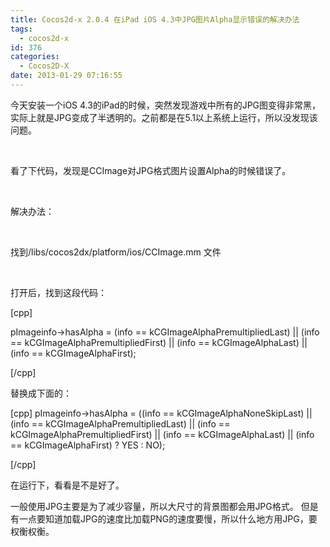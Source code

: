 ```yaml
---
title: Cocos2d-x 2.0.4 在iPad iOS 4.3中JPG图片Alpha显示错误的解决办法
tags:
  - cocos2d-x
id: 376
categories:
  - Cocos2D-X
date: 2013-01-29 07:16:55
---
```


今天安装一个iOS 4.3的iPad的时候，突然发现游戏中所有的JPG图变得非常黑，实际上就是JPG变成了半透明的。之前都是在5.1以上系统上运行，所以没发现该问题。

&nbsp;

看了下代码，发现是CCImage对JPG格式图片设置Alpha的时候错误了。

&nbsp;

解决办法：

&nbsp;

找到/libs/cocos2dx/platform/ios/CCImage.mm 文件

&nbsp;

打开后，找到这段代码：

[cpp]

pImageinfo-&gt;hasAlpha = (info == kCGImageAlphaPremultipliedLast)
 || (info == kCGImageAlphaPremultipliedFirst)
 || (info == kCGImageAlphaLast)
 || (info == kCGImageAlphaFirst);

[/cpp]

替换成下面的：

[cpp]
pImageinfo-&gt;hasAlpha = ((info == kCGImageAlphaNoneSkipLast) ||
 (info == kCGImageAlphaPremultipliedLast) ||
 (info == kCGImageAlphaPremultipliedFirst) ||
 (info == kCGImageAlphaLast) ||
 (info == kCGImageAlphaFirst) ? YES : NO);

[/cpp]

在运行下，看看是不是好了。

一般使用JPG主要是为了减少容量，所以大尺寸的背景图都会用JPG格式。
但是有一点要知道加载JPG的速度比加载PNG的速度要慢，所以什么地方用JPG，要权衡权衡。

&nbsp;

&nbsp;